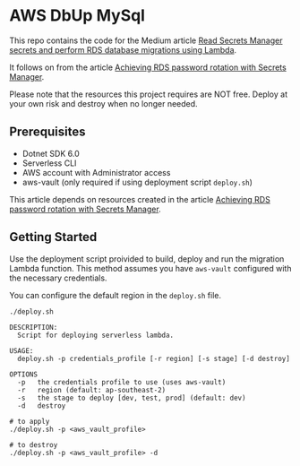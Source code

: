 # AWS DbUp MySql

This repo contains the code for the Medium article [Read Secrets Manager secrets and perform RDS database migrations using Lambda](https://medium.com/@oliver.schenk/achieving-rds-password-rotation-with-secrets-manager-3444fa30c94b).

It follows on from the article [Achieving RDS password rotation with Secrets Manager](https://medium.com/@oliver.schenk/achieving-rds-password-rotation-with-secrets-manager-3444fa30c94b).

Please note that the resources this project requires are NOT free. Deploy at your own risk and destroy when no longer needed.

## Prerequisites

- Dotnet SDK 6.0
- Serverless CLI
- AWS account with Administrator access
- aws-vault (only required if using deployment script `deploy.sh`)

This article depends on resources created in the article [Achieving RDS password rotation with Secrets Manager](https://medium.com/@oliver.schenk/achieving-rds-password-rotation-with-secrets-manager-3444fa30c94b).

## Getting Started

Use the deployment script proivided to build, deploy and run the migration Lambda function. This method assumes you have `aws-vault` configured with the necessary credentials.

You can configure the default region in the `deploy.sh` file.


```
./deploy.sh

DESCRIPTION:
  Script for deploying serverless lambda.

USAGE:
  deploy.sh -p credentials_profile [-r region] [-s stage] [-d destroy]

OPTIONS
  -p   the credentials profile to use (uses aws-vault)
  -r   region (default: ap-southeast-2)
  -s   the stage to deploy [dev, test, prod] (default: dev)
  -d   destroy
```

```
# to apply
./deploy.sh -p <aws_vault_profile>

# to destroy
./deploy.sh -p <aws_vault_profile> -d
```